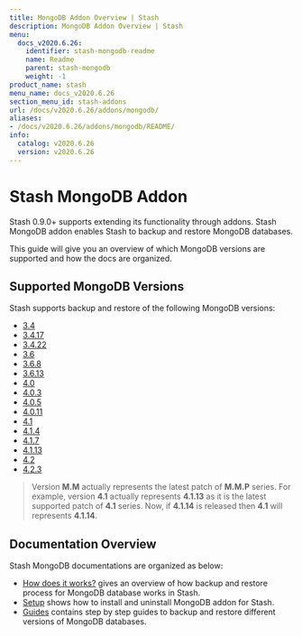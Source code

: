 ```yaml
---
title: MongoDB Addon Overview | Stash
description: MongoDB Addon Overview | Stash
menu:
  docs_v2020.6.26:
    identifier: stash-mongodb-readme
    name: Readme
    parent: stash-mongodb
    weight: -1
product_name: stash
menu_name: docs_v2020.6.26
section_menu_id: stash-addons
url: /docs/v2020.6.26/addons/mongodb/
aliases:
- /docs/v2020.6.26/addons/mongodb/README/
info:
  catalog: v2020.6.26
  version: v2020.6.26
---
```


# Stash MongoDB Addon

Stash 0.9.0+ supports extending its functionality through addons. Stash MongoDB addon enables Stash to backup and restore MongoDB databases.

This guide will give you an overview of which MongoDB versions are supported and how the docs are organized.

## Supported MongoDB Versions

Stash supports backup and restore of the following MongoDB versions:

- [3.4](/docs/v2020.6.26/addons/mongodb/guides/3.4/mongodb)
- [3.4.17](/docs/v2020.6.26/addons/mongodb/guides/3.4.17/mongodb)
- [3.4.22](/docs/v2020.6.26/addons/mongodb/guides/3.4.22/mongodb)
- [3.6](/docs/v2020.6.26/addons/mongodb/guides/3.6/mongodb)
- [3.6.8](/docs/v2020.6.26/addons/mongodb/guides/3.6.8/mongodb)
- [3.6.13](/docs/v2020.6.26/addons/mongodb/guides/3.6.13/mongodb)
- [4.0](/docs/v2020.6.26/addons/mongodb/guides/4.0/mongodb)
- [4.0.3](/docs/v2020.6.26/addons/mongodb/guides/4.0.3/mongodb)
- [4.0.5](/docs/v2020.6.26/addons/mongodb/guides/4.0.5/mongodb)
- [4.0.11](/docs/v2020.6.26/addons/mongodb/guides/4.0.11/mongodb)
- [4.1](/docs/v2020.6.26/addons/mongodb/guides/4.1/mongodb)
- [4.1.4](/docs/v2020.6.26/addons/mongodb/guides/4.1.4/mongodb)
- [4.1.7](/docs/v2020.6.26/addons/mongodb/guides/4.1.7/mongodb)
- [4.1.13](/docs/v2020.6.26/addons/mongodb/guides/4.1.13/mongodb)
- [4.2](/docs/v2020.6.26/addons/mongodb/guides/4.2/mongodb)
- [4.2.3](/docs/v2020.6.26/addons/mongodb/guides/4.2.3/mongodb)

>Version **M.M** actually represents the latest patch of **M.M.P** series. For example, version **4.1** actually represents **4.1.13** as it is the latest supported patch of **4.1** series. Now, if **4.1.14** is released then **4.1** will represents **4.1.14**.

## Documentation Overview

Stash MongoDB documentations are organized as below:

- [How does it works?](/docs/v2020.6.26/addons/mongodb/overview) gives an overview of how backup and restore process for MongoDB database works in Stash.
- [Setup](/docs/v2020.6.26/addons/mongodb/setup/install) shows how to install and uninstall MongoDB addon for Stash.
- [Guides](/docs/v2020.6.26/addons/mongodb/guides/3.6/mongodb) contains step by step guides to backup and restore different versions of MongoDB databases.

